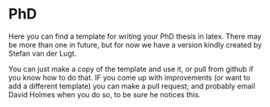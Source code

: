 # PhD

Here you can find a template for writing your PhD thesis in latex. There may be more than one in future, but for now we have a version kindly created by Stefan van der Lugt. 

You can just make a copy of the template and use it, or pull from github if you know how to do that. IF you come up with improvements (or want to add a different template) you can make a pull request; and probably email David Holmes when you do so, to be sure he notices this. 
